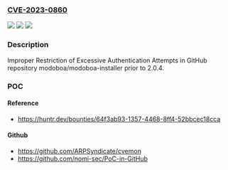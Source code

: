 ### [CVE-2023-0860](https://cve.mitre.org/cgi-bin/cvename.cgi?name=CVE-2023-0860)
![](https://img.shields.io/static/v1?label=Product&message=modoboa%2Fmodoboa-installer&color=blue)
![](https://img.shields.io/static/v1?label=Version&message=%3C%202.0.4%20&color=brighgreen)
![](https://img.shields.io/static/v1?label=Vulnerability&message=CWE-307%20Improper%20Restriction%20of%20Excessive%20Authentication%20Attempts&color=brighgreen)

### Description

Improper Restriction of Excessive Authentication Attempts in GitHub repository modoboa/modoboa-installer prior to 2.0.4.

### POC

#### Reference
- https://huntr.dev/bounties/64f3ab93-1357-4468-8ff4-52bbcec18cca

#### Github
- https://github.com/ARPSyndicate/cvemon
- https://github.com/nomi-sec/PoC-in-GitHub

